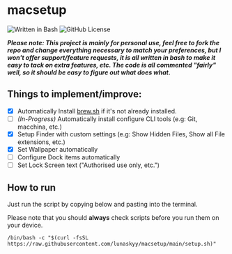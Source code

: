 # macsetup
![Written in Bash](https://img.shields.io/badge/written%20in-Bash-blueviolet)
![GitHub License](https://img.shields.io/github/license/lunaskyy/macsetup)

***Please note: This project is mainly for personal use, feel free to fork the repo and change everything necessary to match your preferences, but I won't offer support/feature requests, it is all written in bash to make it easy to tack on extra features, etc. The code is all commented "fairly" well, so it should be easy to figure out what does what.***

## Things to implement/improve:
- [x] Automatically Install [brew.sh](https://brew.sh) if it's not already installed.
- [ ] *(In-Progress)* Automatically install configure CLI tools (e.g: Git, macchina, etc.)
- [x] Setup Finder with custom settings (e.g: Show Hidden Files, Show all File extensions, etc.)
- [x] Set Wallpaper automatically
- [ ] Configure Dock items automatically
- [ ] Set Lock Screen text ("Authorised use only, etc.")

## How to run
Just run the script by copying below and pasting into the terminal.

Please note that you should **always** check scripts before you run them on your device.

```
/bin/bash -c "$(curl -fsSL https://raw.githubusercontent.com/lunaskyy/macsetup/main/setup.sh)"
```